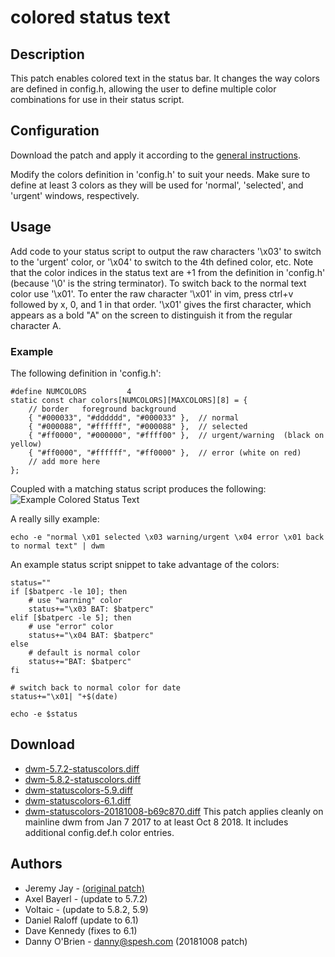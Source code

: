 colored status text
===================

Description
-----------
This patch enables colored text in the status bar. It changes the way colors
are defined in config.h, allowing the user to define multiple color
combinations for use in their status script.

Configuration
-------------
Download the patch and apply it according to the [general instructions](../).

Modify the colors definition in 'config.h' to suit your needs. Make sure to
define at least 3 colors as they will be used for 'normal', 'selected', and
'urgent' windows, respectively.

Usage
-----
Add code to your status script to output the raw characters '\x03' to switch to
the 'urgent' color, or '\x04' to switch to the 4th defined color, etc. Note
that the color indices in the status text are +1 from the definition in
'config.h' (because '\0' is the string terminator). To switch back to the
normal text color use '\x01'. To enter the raw character '\x01' in vim, press
ctrl+v followed by x, 0, and 1 in that order. '\x01' gives the first character,
which appears as a bold "A" on the screen to distinguish it from the regular
character A.

### Example

The following definition in 'config.h':

	#define NUMCOLORS         4
	static const char colors[NUMCOLORS][MAXCOLORS][8] = {
		// border   foreground background
		{ "#000033", "#dddddd", "#000033" },  // normal
		{ "#000088", "#ffffff", "#000088" },  // selected
		{ "#ff0000", "#000000", "#ffff00" },  // urgent/warning  (black on yellow)
		{ "#ff0000", "#ffffff", "#ff0000" },  // error (white on red)
		// add more here
	};

Coupled with a matching status script produces the following: ![Example Colored
Status Text](statuscolors.png)

A really silly example:

	echo -e "normal \x01 selected \x03 warning/urgent \x04 error \x01 back to normal text" | dwm

An example status script snippet to take advantage of the colors:

	status=""
	if [$batperc -le 10]; then
		# use "warning" color
		status+="\x03 BAT: $batperc"
	elif [$batperc -le 5]; then
		# use "error" color
		status+="\x04 BAT: $batperc"
	else
		# default is normal color
		status+="BAT: $batperc"
	fi

	# switch back to normal color for date
	status+="\x01| "+$(date)

	echo -e $status

Download
--------
* [dwm-5.7.2-statuscolors.diff](dwm-5.7.2-statuscolors.diff)
* [dwm-5.8.2-statuscolors.diff](dwm-5.8.2-statuscolors.diff)
* [dwm-statuscolors-5.9.diff](dwm-statuscolors-5.9.diff)
* [dwm-statuscolors-6.1.diff](dwm-statuscolors-6.1.diff)
* [dwm-statuscolors-20181008-b69c870.diff](dwm-statuscolors-20181008-b69c870.diff)
  This patch applies cleanly on mainline dwm from Jan 7 2017 to at least Oct
  8 2018. It includes additional config.def.h color entries.

Authors
-------
* Jeremy Jay - [(original patch)](//lists.suckless.org/dwm/0812/7023.html)
* Axel Bayerl - (update to 5.7.2)
* Voltaic - (update to 5.8.2, 5.9)
* Daniel Raloff (update to 6.1)
* Dave Kennedy (fixes to 6.1)
* Danny O'Brien - [danny@spesh.com](mailto:danny@spesh.com) (20181008 patch)
